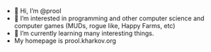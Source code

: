 - 👋 Hi, I’m @prool
- 👀 I’m interested in programming and other computer science and computer games (MUDs, rogue like, Happy Farms, etc)
- 🌱 I’m currently learning many interesting things.
-    My homepage is prool.kharkov.org
